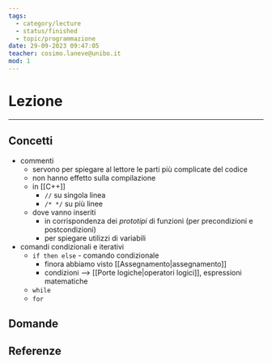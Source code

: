 ```yaml
---
tags:
  - category/lecture
  - status/finished
  - topic/programmazione
date: 29-09-2023 09:47:05
teacher: cosimo.laneve@unibo.it
mod: 1
---
```

# Lezione
---
## Concetti
- commenti
	- servono per spiegare al lettore le parti più complicate del codice
	- non hanno effetto sulla compilazione
	- in [[C++]]
		- `//` su singola linea
		- `/* */` su più linee
	- dove vanno inseriti
		- in corrispondenza dei _prototipi_ di funzioni (per precondizioni e postcondizioni)
		- per spiegare utilizzi di variabili
- comandi condizionali e iterativi
	- `if then else` - comando condizionale
		- finora abbiamo visto [[Assegnamento|assegnamento]]
		- condizioni --> [[Porte logiche|operatori logici]], espressioni matematiche
	- `while`
	- `for`

## Domande

## Referenze
